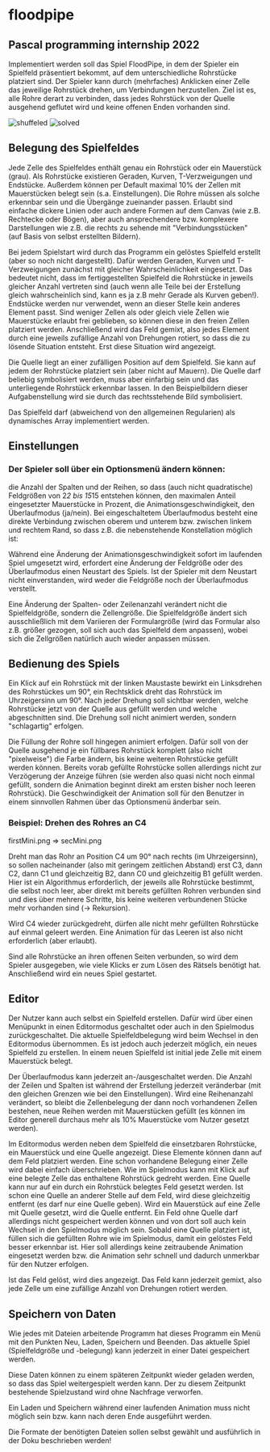 # floodpipe
## Pascal programming internship 2022
Implementiert werden soll das Spiel FloodPipe, in dem der Spieler ein Spielfeld präsentiert bekommt, auf dem unterschiedliche Rohrstücke platziert sind. Der Spieler kann durch (mehrfaches) Anklicken einer Zelle das jeweilige Rohrstück drehen, um Verbindungen herzustellen. Ziel ist es, alle Rohre derart zu verbinden, dass jedes Rohrstück von der Quelle ausgehend geflutet wird und keine offenen Enden vorhanden sind.

![shuffeled](https://user-images.githubusercontent.com/62332469/180308016-e7b529f5-f18c-430a-93f5-88da8abf2c85.jpg) ![solved](https://user-images.githubusercontent.com/62332469/180308043-be8cca45-0de2-423b-a478-a6c337bc33f3.jpg)

## Belegung des Spielfeldes

Jede Zelle des Spielfeldes enthält genau ein Rohrstück oder ein Mauerstück (grau). Als Rohrstücke existieren Geraden, Kurven, T-Verzweigungen und Endstücke. Außerdem können per Default maximal 10% der Zellen mit Mauerstücken belegt sein (s.a. Einstellungen). Die Rohre müssen als solche erkennbar sein und die Übergänge zueinander passen. Erlaubt sind einfache dickere Linien oder auch andere Formen auf dem Canvas (wie z.B. Rechtecke oder Bögen), aber auch ansprechendere bzw. komplexere Darstellungen wie z.B. die rechts zu sehende mit "Verbindungsstücken" (auf Basis von selbst erstellten Bildern).

Bei jedem Spielstart wird durch das Programm ein gelöstes Spielfeld erstellt (aber so noch nicht dargestellt). Dafür werden Geraden, Kurven und T-Verzweigungen zunächst mit gleicher Wahrscheinlichkeit eingesetzt. Das bedeutet nicht, dass im fertiggestellten Spielfeld die Rohrstücke in jeweils gleicher Anzahl vertreten sind (auch wenn alle Teile bei der Erstellung gleich wahrscheinlich sind, kann es ja z.B mehr Gerade als Kurven geben!). Endstücke werden nur verwendet, wenn an dieser Stelle kein anderes Element passt. Sind weniger Zellen als oder gleich viele Zellen wie Mauerstücke erlaubt frei geblieben, so können diese in den freien Zellen platziert werden. Anschließend wird das Feld gemixt, also jedes Element durch eine jeweils zufällige Anzahl von Drehungen rotiert, so dass die zu lösende Situation entsteht. Erst diese Situation wird angezeigt.

Die Quelle liegt an einer zufälligen Position auf dem Spielfeld. Sie kann auf jedem der Rohrstücke platziert sein (aber nicht auf Mauern). Die Quelle darf beliebig symbolisiert werden, muss aber einfarbig sein und das unterliegende Rohrstück erkennbar lassen. In den Beispielbildern dieser Aufgabenstellung wird sie durch das rechtsstehende Bild symbolisiert.

Das Spielfeld darf (abweichend von den allgemeinen Regularien) als dynamisches Array implementiert werden.

## Einstellungen

### Der Spieler soll über ein Optionsmenü ändern können:

die Anzahl der Spalten und der Reihen, so dass (auch nicht quadratische) Feldgrößen von 2*2 bis 15*15 entstehen können,
den maximalen Anteil eingesetzter Mauerstücke in Prozent,
die Animationsgeschwindigkeit,
den Überlaufmodus (ja/nein).
Bei eingeschaltetem Überlaufmodus besteht eine direkte Verbindung zwischen oberem und unterem bzw. zwischen linkem und rechtem Rand, so dass z.B. die nebenstehende Konstellation möglich ist:

Während eine Änderung der Animationsgeschwindigkeit sofort im laufenden Spiel umgesetzt wird, erfordert eine Änderung der Feldgröße oder des Überlaufmodus einen Neustart des Spiels. Ist der Spieler mit dem Neustart nicht einverstanden, wird weder die Feldgröße noch der Überlaufmodus verstellt.

Eine Änderung der Spalten- oder Zeilenanzahl verändert nicht die Spielfeldgröße, sondern die Zellengröße. Die Spielfeldgröße ändert sich ausschließlich mit dem Variieren der Formulargröße (wird das Formular also z.B. größer gezogen, soll sich auch das Spielfeld dem anpassen), wobei sich die Zellgrößen natürlich auch wieder anpassen müssen.

## Bedienung des Spiels

Ein Klick auf ein Rohrstück mit der linken Maustaste bewirkt ein Linksdrehen des Rohrstückes um 90°, ein Rechtsklick dreht das Rohrstück im Uhrzeigersinn um 90°. Nach jeder Drehung soll sichtbar werden, welche Rohrstücke jetzt von der Quelle aus gefüllt werden und welche abgeschnitten sind. Die Drehung soll nicht animiert werden, sondern "schlagartig" erfolgen.

Die Füllung der Rohre soll hingegen animiert erfolgen. Dafür soll von der Quelle ausgehend je ein füllbares Rohrstück komplett (also nicht "pixelweise") die Farbe ändern, bis keine weiteren Rohrstücke gefüllt werden können. Bereits vorab gefüllte Rohrstücke sollen allerdings nicht zur Verzögerung der Anzeige führen (sie werden also quasi nicht noch einmal gefüllt, sondern die Animation beginnt direkt am ersten bisher noch leeren Rohrstück). Die Geschwindigkeit der Animation soll für den Benutzer in einem sinnvollen Rahmen über das Optionsmenü änderbar sein.

### Beispiel: Drehen des Rohres an C4
firstMini.png ⇒ secMini.png

Dreht man das Rohr an Position C4 um 90° nach rechts (im Uhrzeigersinn), so sollen nacheinander (also mit geringem zeitlichen Abstand) erst C3, dann C2, dann C1 und gleichzeitig B2, dann C0 und gleichzeitig B1 gefüllt werden. Hier ist ein Algorithmus erforderlich, der jeweils alle Rohrstücke bestimmt, die selbst noch leer, aber direkt mit bereits gefüllten Rohren verbunden sind und dies über mehrere Schritte, bis keine weiteren verbundenen Stücke mehr vorhanden sind (-> Rekursion).

Wird C4 wieder zurückgedreht, dürfen alle nicht mehr gefüllten Rohrstücke auf einmal geleert werden. Eine Animation für das Leeren ist also nicht erforderlich (aber erlaubt).

Sind alle Rohrstücke an ihren offenen Seiten verbunden, so wird dem Spieler ausgegeben, wie viele Klicks er zum Lösen des Rätsels benötigt hat. Anschließend wird ein neues Spiel gestartet.

## Editor

Der Nutzer kann auch selbst ein Spielfeld erstellen. Dafür wird über einen Menüpunkt in einen Editormodus geschaltet oder auch in den Spielmodus zurückgeschaltet. Die aktuelle Spielfeldbelegung wird beim Wechsel in den Editormodus übernommen. Es ist jedoch auch jederzeit möglich, ein neues Spielfeld zu erstellen. In einem neuen Spielfeld ist initial jede Zelle mit einem Mauerstück belegt.

Der Überlaufmodus kann jederzeit an-/ausgeschaltet werden. Die Anzahl der Zeilen und Spalten ist während der Erstellung jederzeit veränderbar (mit den gleichen Grenzen wie bei den Einstellungen). Wird eine Reihenanzahl verändert, so bleibt die Zellenbelegung der dann noch vorhandenen Zellen bestehen, neue Reihen werden mit Mauerstücken gefüllt (es können im Editor generell durchaus mehr als 10% Mauerstücke vom Nutzer gesetzt werden).

Im Editormodus werden neben dem Spielfeld die einsetzbaren Rohrstücke, ein Mauerstück und eine Quelle angezeigt. Diese Elemente können dann auf dem Feld platziert werden. Eine schon vorhandene Belegung einer Zelle wird dabei einfach überschrieben.
Wie im Spielmodus kann mit Klick auf eine belegte Zelle das enthaltene Rohrstück gedreht werden. Eine Quelle kann nur auf ein durch ein Rohrstück belegtes Feld gesetzt werden. Ist schon eine Quelle an anderer Stelle auf dem Feld, wird diese gleichzeitig entfernt (es darf nur eine Quelle geben). Wird ein Mauerstück auf eine Zelle mit Quelle gesetzt, wird die Quelle entfernt. Ein Feld ohne Quelle darf allerdings nicht gespeichert werden können und von dort soll auch kein Wechsel in den Spielmodus möglich sein.
Sobald eine Quelle platziert ist, füllen sich die gefüllten Rohre wie im Spielmodus, damit ein gelöstes Feld besser erkennbar ist. Hier soll allerdings keine zeitraubende Animation eingesetzt werden bzw. die Animation sehr schnell und dadurch unmerkbar für den Nutzer erfolgen.

Ist das Feld gelöst, wird dies angezeigt.
Das Feld kann jederzeit gemixt, also jede Zelle um eine zufällige Anzahl von Drehungen rotiert werden.

## Speichern von Daten

Wie jedes mit Dateien arbeitende Programm hat dieses Programm ein Menü mit den Punkten Neu, Laden, Speichern und Beenden. Das aktuelle Spiel (Spielfeldgröße und -belegung) kann jederzeit in einer Datei gespeichert werden.

Diese Daten können zu einem späteren Zeitpunkt wieder geladen werden, so dass das Spiel weitergespielt werden kann. Der zu diesem Zeitpunkt bestehende Spielzustand wird ohne Nachfrage verworfen.

Ein Laden und Speichern während einer laufenden Animation muss nicht möglich sein bzw. kann nach deren Ende ausgeführt werden.

Die Formate der benötigten Dateien sollen selbst gewählt und ausführlich in der Doku beschrieben werden!
